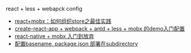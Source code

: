 react + less + webapck config 


* [react+mobx：如何组织store之最佳实践](https://github.com/yunshuipiao/SWBlog/blob/5c778176ff7da36f0c4f7620132e0b2a1ee42276/react+mobx%EF%BC%9A%E5%A6%82%E4%BD%95%E7%BB%84%E7%BB%87store%E4%B9%8B%E6%9C%80%E4%BD%B3%E5%AE%9E%E8%B7%B5.md)
* [create-react-app + webpack + antd + less + mobx 的demo入门配置](https://github.com/yunshuipiao/SWBlog)
* [react-native + mobx 入门到放弃](https://github.com/yunshuipiao/SWBlog/blob/master/react-native%20%2B%20mobx%20%E5%85%A5%E9%97%A8%E5%88%B0%E6%94%BE%E5%BC%83.md)  
* [配置basename, package.json 部署在subdirectory](https://medium.com/@svinkle/how-to-deploy-a-react-app-to-a-subdirectory-f694d46427c1)
